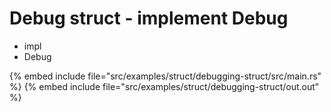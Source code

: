 # Debug struct - implement Debug

* impl
* Debug

{% embed include file="src/examples/struct/debugging-struct/src/main.rs" %}
{% embed include file="src/examples/struct/debugging-struct/out.out" %}


